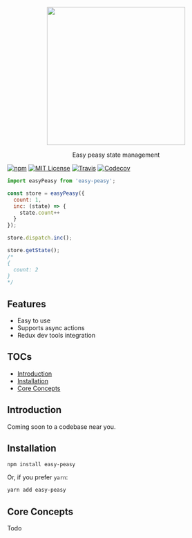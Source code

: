 <p align='center'>
  <img src="https://i.imgur.com/KHTgPvA.png" width="320" />
</p>
<p align='center'>Easy peasy state management</p>

[![npm](https://img.shields.io/npm/v/easy-peasy.svg?style=flat-square)](http://npm.im/easy-peasy)
[![MIT License](https://img.shields.io/npm/l/easy-peasy.svg?style=flat-square)](http://opensource.org/licenses/MIT)
[![Travis](https://img.shields.io/travis/ctrlplusb/easy-peasy.svg?style=flat-square)](https://travis-ci.org/ctrlplusb/easy-peasy)
[![Codecov](https://img.shields.io/codecov/c/github/ctrlplusb/easy-peasy.svg?style=flat-square)](https://codecov.io/github/ctrlplusb/easy-peasy)

```javascript
import easyPeasy from 'easy-peasy';

const store = easyPeasy({
  count: 1,
  inc: (state) => {
    state.count++
  }
});

store.dispatch.inc();

store.getState();
/*
{
  count: 2
}
*/
```

## Features

  - Easy to use
  - Supports async actions
  - Redux dev tools integration

## TOCs

  - [Introduction](#introduction)
  - [Installation](#installation)
  - [Core Concepts](#core-concepts)

## Introduction

Coming soon to a codebase near you.

## Installation

```bash
npm install easy-peasy
```

Or, if you prefer `yarn`:

```bash
yarn add easy-peasy
```

## Core Concepts

Todo